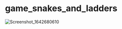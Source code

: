 ﻿# game_snakes_and_ladders
![Screenshot_1642680610](https://user-images.githubusercontent.com/39925526/150336279-aadf7d6e-49f9-4557-a804-42e955b6456b.png)
